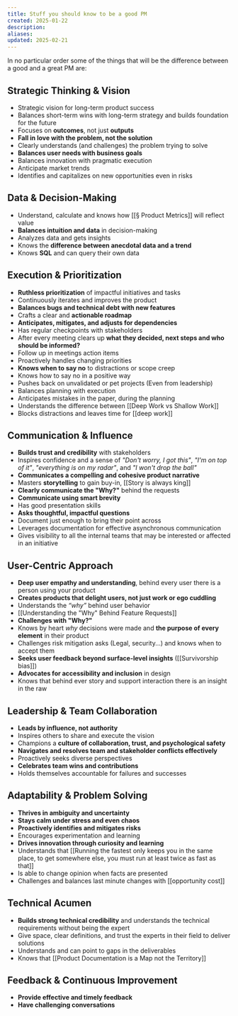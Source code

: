 ```yaml
---
title: Stuff you should know to be a good PM
created: 2025-01-22
description: 
aliases: 
updated: 2025-02-21
---
```


In no particular order some of the things that will be the difference between a good and a great PM are:

## Strategic Thinking & Vision
- Strategic vision for long-term product success
- Balances short-term wins with long-term strategy and builds foundation for the future
- Focuses on **outcomes**, not just **outputs**
- **Fall in love with the problem, not the solution**
- Clearly understands (and challenges) the problem trying to solve
- **Balances user needs with business goals**
- Balances innovation with pragmatic execution
- Anticipate market trends
- Identifies and capitalizes on new opportunities even in risks

## Data & Decision-Making
- Understand, calculate and knows how [[§ Product Metrics]] will reflect value
- **Balances intuition and data** in decision-making
- Analyzes data and gets insights
- Knows the **difference between anecdotal data and a trend**
- Knows **SQL** and can query their own data

## Execution & Prioritization
- **Ruthless prioritization** of impactful initiatives and tasks
- Continuously iterates and improves the product
- **Balances bugs and technical debt with new features**
- Crafts a clear and **actionable roadmap**
- **Anticipates, mitigates, and adjusts for dependencies**
- Has regular checkpoints with stakeholders
- After every meeting clears up **what they decided, next steps and who should be informed?**
- Follow up in meetings action items
- Proactively handles changing priorities
- **Knows when to say no** to distractions or scope creep
- Knows how to say no in a positive way
- Pushes back on unvalidated or pet projects (Even from leadership)
- Balances planning with execution
- Anticipates mistakes in the paper, during the planning
- Understands the difference between [[Deep Work vs Shallow Work]]
- Blocks distractions and leaves time for [[deep work]]

## Communication & Influence
- **Builds trust and credibility** with stakeholders
- Inspires confidence and a sense of *"Don't worry, I got this"*, *"I'm on top of it"*, *"everything is on my radar"*, and *"I won't drop the ball"*
- **Communicates a compelling and cohesive product narrative**
- Masters **storytelling** to gain buy-in, [[Story is always king]]
- **Clearly communicate the "Why?"** behind the requests
- **Communicate using smart brevity**
- Has good presentation skills
- **Asks thoughtful, impactful questions**
- Document just enough to bring their point across
- Leverages documentation for effective asynchronous communication
- Gives visibility to all the internal teams that may be interested or affected in an initiative

## User-Centric Approach
- **Deep user empathy and understanding**, behind every user there is a person using your product
- **Creates products that delight users, not just work or ego cuddling**
- Understands the *“why”* behind user behavior
- [[Understanding the "Why" Behind Feature Requests]]
- **Challenges with "Why?"**
- Knows by heart *why* decisions were made and **the purpose of every element** in their product
- Challenges risk mitigation asks (Legal, security...) and knows when to accept them
- **Seeks user feedback beyond surface-level insights** ([[Survivorship bias]])
- **Advocates for accessibility and inclusion** in design
- Knows that behind ever story and support interaction there is an insight in the raw

## Leadership & Team Collaboration
- **Leads by influence, not authority**
- Inspires others to share and execute the vision
- Champions a **culture of collaboration, trust, and psychological safety**
- **Navigates and resolves team and stakeholder conflicts effectively**
- Proactively seeks diverse perspectives
- **Celebrates team wins and contributions**
- Holds themselves accountable for failures and successes

## Adaptability & Problem Solving
- **Thrives in ambiguity and uncertainty**
- **Stays calm under stress and even chaos**
- **Proactively identifies and mitigates risks**
- Encourages experimentation and learning
- **Drives innovation through curiosity and learning**
- Understands that [[Running the fastest only keeps you in the same place, to get somewhere else, you must run at least twice as fast as that]] 
- Is able to change opinion when facts are presented
- Challenges and balances last minute changes with [[opportunity cost]]

## Technical Acumen
- **Builds strong technical credibility** and understands the technical requirements without being the expert
- Give space, clear definitions, and trust the experts in their field to deliver solutions
- Understands and can point to gaps in the deliverables
- Knows that [[Product Documentation is a Map not the Territory]]

## Feedback & Continuous Improvement
- **Provide effective and timely feedback**
- **Have challenging conversations**